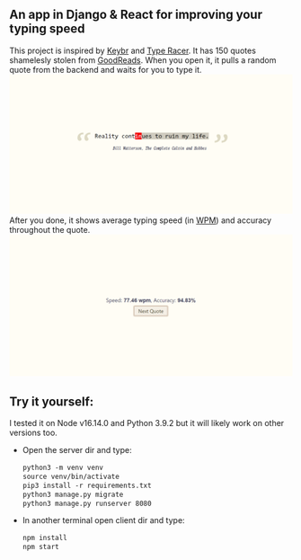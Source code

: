 ## An app in Django & React for improving your typing speed
This project is inspired by [Keybr](https://www.keybr.com/) and [Type Racer](https://play.typeracer.com/). It has 150 quotes shamelesly stolen from [GoodReads](https://www.goodreads.com/quotes).
When you open it, it pulls a random quote from the backend and waits for you to type it. 
![Screenshot of typing a quote](docs/images/Typing_a_quote.png)
After you done, it shows average typing speed (in [WPM](https://en.wikipedia.org/wiki/Words_per_minute)) and accuracy throughout the quote.
![Screenshot showing average typing speed and accuracy throughout the quote](docs/images/Average_typing_speed_and_accuracy.png)

## Try it yourself:
I tested it on Node v16.14.0 and Python 3.9.2 but it will likely work on other versions too.
- Open the server dir and type:
    ```
    python3 -m venv venv
    source venv/bin/activate
    pip3 install -r requirements.txt
    python3 manage.py migrate
    python3 manage.py runserver 8080
    ```

- In another terminal open client dir and type:
    ```
    npm install
    npm start
    ```